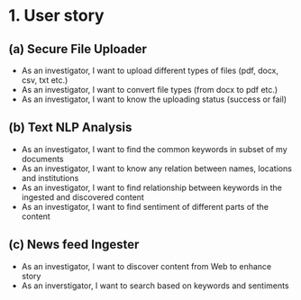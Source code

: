 

# 1. User story 
## (a) Secure File Uploader
   * As an investigator, I want to upload different types of files (pdf, docx, csv, txt etc.)
   * As an investigator, I want to convert file types (from docx to pdf etc.) 
   * As an investigator, I want to know the uploading status (success or fail) 
## (b) Text NLP Analysis
   * As an investigator, I want to find the common keywords in subset of my documents 
   * As an investigator, I want to know any relation between names, locations and institutions
   * As an investigator, I want to find relationship between keywords in the ingested and discovered content
   * As an investigator, I want to find sentiment of different parts of the content
## (c) News feed Ingester
   * As an investigator, I want to discover content from Web to enhance story 
   * As an inverstigator, I want to search based on keywords and sentiments
   



